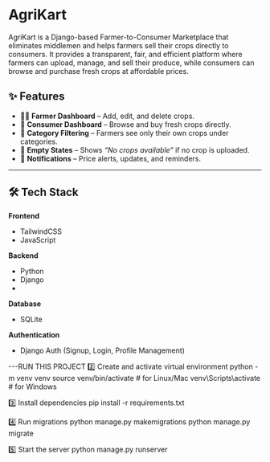 # AgriKart
AgriKart is a Django-based Farmer-to-Consumer Marketplace that eliminates middlemen and helps farmers sell their crops directly to consumers. It provides a transparent, fair, and efficient platform where farmers can upload, manage, and sell their produce, while consumers can browse and purchase fresh crops at affordable prices.
## ✨ Features  

- 👨‍🌾 **Farmer Dashboard** – Add, edit, and delete crops.  
- 🛒 **Consumer Dashboard** – Browse and buy fresh crops directly.  
- 📂 **Category Filtering** – Farmers see only their own crops under categories.  
- 🚫 **Empty States** – Shows *“No crops available”* if no crop is uploaded.   
- 🔔 **Notifications** – Price alerts, updates, and reminders.  

---

## 🛠️ Tech Stack  

**Frontend**  
- TailwindCSS  
- JavaScript  

**Backend**  
- Python
- Django  
- 

**Database**  
-  SQLite  

**Authentication**  
- Django Auth (Signup, Login, Profile Management)  

---RUN THIS PROJECT 
2️⃣ Create and activate virtual environment
python -m venv venv
source venv/bin/activate   # for Linux/Mac
venv\Scripts\activate      # for Windows

3️⃣ Install dependencies
pip install -r requirements.txt

4️⃣ Run migrations
python manage.py makemigrations
python manage.py migrate

5️⃣ Start the server
python manage.py runserver

